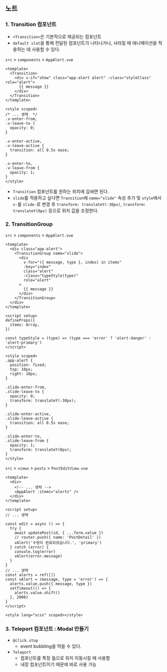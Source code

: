 ## 노트

### 1. Transition 컴포넌트
* `<Transition>`은 기본적으로 제공되는 컴포넌트
* `default slot`을 통해 전달된 컴포넌트가 나타나거나, 사라질 때 애니메이션을 적용하는 데 사용할 수 있다.

`src` > `components` > `AppAlert.vue`
```vue
<template>
  <Transition>
    <div v-if="show" class="app-alert alert" :class="styleClass" role="alert">
      {{ message }}
    </div>
  </Transition>
</template>

<style scoped>
/* ... 생략  */
.v-enter-from,
.v-leave-to {
  opacity: 0;
}

.v-enter-active,
.v-leave-active {
  transition: all 0.5s ease;
}

.v-enter-to,
.v-leave-from {
  opacity: 1;
}
</style>

```
* `Transition` 컴포넌트를 원하는 위치에 감싸면 된다.
* `slide`를 적용하고 싶다면 `Transition`에 `name="slide"` 속성 추가 및 `style`에서 `v-`를 `slide-`로 변경 후 `transform: translateY(-30px)`, `transform: translateY(0px)` 등으로 위치 값을 조정한다.

### 2. TransitionGroup

`src` > `components` > `AppAlert.vue`
```vue
<template>
  <div class="app-alert">
    <TransitionGroup name="slide">
      <div
        v-for="({ message, type }, index) in items"
        :key="index"
        class="alert"
        :class="typeStyle(type)"
        role="alert"
      >
        {{ message }}
      </div>
    </TransitionGroup>
  </div>
</template>

<script setup>
defineProps({
  items: Array,
})

const typeStyle = (type) => (type === 'error' ? 'alert-danger' : 'alert-primary')
</script>

<style scoped>
.app-alert {
  position: fixed;
  top: 10px;
  right: 10px;
}

.slide-enter-from,
.slide-leave-to {
  opacity: 0;
  transform: translateY(-30px);
}

.slide-enter-active,
.slide-leave-active {
  transition: all 0.5s ease;
}

.slide-enter-to,
.slide-leave-from {
  opacity: 1;
  transform: translateY(0px);
}
</style>
```

`src` > `views` > `posts` > `PostEditView.vue` 
```vue
<template>
  <div>
    <!-- ... 생략 -->
    <AppAlert :items="alerts" />
  </div>
</template>

<script setup>
// ... 생략

const edit = async () => {
  try {
    await updatePost(id, { ...form.value })
    // router.push({ name: 'PostDetail' })
    vAlert('수정이 완료되었습니다.', 'primary')
  } catch (error) {
    console.log(error)
    vAlert(error.message)
  }
}
// ... 생략
const alerts = ref([])
const vAlert = (message, type = 'error') => {
  alerts.value.push({ message, type })
  setTimeout(() => {
    alerts.value.shift()
  }, 2000)
}
</script>

<style lang="scss" scoped></style>
```

### 3. Teleport 컴포넌트 : Modal 만들기
* `@click.stop`
  * event bubbling을 막을 수 있다.
* `Teleport`
  * 컴포넌트를 특정 돔으로 위치 이동시킬 때 사용함
  * 내장 컴포넌트이기 때문에 바로 사용 가능
